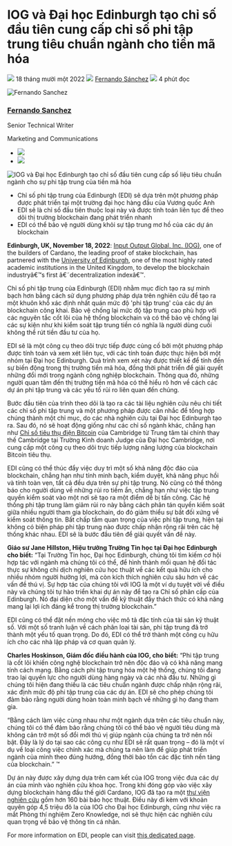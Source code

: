 # IOG và Đại học Edinburgh tạo chỉ số đầu tiên cung cấp chỉ số phi tập trung tiêu chuẩn ngành cho tiền mã hóa

![](img/2022-11-18-cardano-builder-iog-and-university-of-edinburgh-to-create-first-ever-index-to-provide-industry-standard-metric-for-crypto-decentralization.002.png) 18 tháng mười một 2022 ![](img/2022-11-18-cardano-builder-iog-and-university-of-edinburgh-to-create-first-ever-index-to-provide-industry-standard-metric-for-crypto-decentralization.002.png) [Fernando Sánchez](/en/blog/authors/fernando-sanchez/page-1/) ![](img/2022-11-18-cardano-builder-iog-and-university-of-edinburgh-to-create-first-ever-index-to-provide-industry-standard-metric-for-crypto-decentralization.003.png) 4 phút đọc

![Fernando Sanchez](img/2022-11-18-cardano-builder-iog-and-university-of-edinburgh-to-create-first-ever-index-to-provide-industry-standard-metric-for-crypto-decentralization.004.png)[](/en/blog/authors/fernando-sanchez/page-1/)

### [**Fernando Sanchez**](/en/blog/authors/fernando-sanchez/page-1/)

Senior Technical Writer

Marketing and Communications

- ![](img/2022-11-18-cardano-builder-iog-and-university-of-edinburgh-to-create-first-ever-index-to-provide-industry-standard-metric-for-crypto-decentralization.005.png)[](mailto:fernando.sanchez@iohk.io "Email")
- ![](img/2022-11-18-cardano-builder-iog-and-university-of-edinburgh-to-create-first-ever-index-to-provide-industry-standard-metric-for-crypto-decentralization.006.png)[](https://www.linkedin.com/in/linkedinsanchezf/ "LinkedIn")

![IOG và Đại học Edinburgh tạo chỉ số đầu tiên cung cấp số liệu tiêu chuẩn ngành cho sự phi tập trung của tiền mã hóa](img/2022-11-18-cardano-builder-iog-and-university-of-edinburgh-to-create-first-ever-index-to-provide-industry-standard-metric-for-crypto-decentralization.007.jpeg)

- Chỉ số phi tập trung của Edinburgh (EDI) sẽ dựa trên một phương pháp được phát triển tại một trường đại học hàng đầu của Vương quốc Anh
- EDI sẽ là chỉ số đầu tiên thuộc loại này và được tính toán liên tục để theo dõi thị trường blockchain đang phát triển nhanh
- EDI có thể bảo vệ người dùng khỏi sự tập trung mơ hồ của các dự án blockchain

**Edinburgh, UK, November 18, 2022**: [Input Output Global, Inc. (IOG)](https://iohk.io/), one of the builders of Cardano, the leading proof of stake blockchain, has partnered with the [University of Edinburgh](https://www.ed.ac.uk/), one of the most highly rated academic institutions in the United Kingdom, to develop the blockchain industryâ€™s first â€˜decentralization indexâ€™.

Chỉ số phi tập trung của Edinburgh (EDI) nhằm mục đích tạo ra sự minh bạch hơn bằng cách sử dụng phương pháp dựa trên nghiên cứu để tạo ra một khuôn khổ xác định nhất quán mức độ 'phi tập trung' của các dự án blockchain công khai. Bảo vệ chống lại mức độ tập trung cao phù hợp với các nguyên tắc cốt lõi của hệ thống blockchain và có thể bảo vệ chống lại các sự kiện như khi kiểm soát tập trung tiền có nghĩa là người dùng cuối không thể rút tiền đầu tư của họ.

EDI sẽ là một công cụ theo dõi trực tiếp được củng cố bởi một phương pháp được tính toán và xem xét liên tục, với các tính toán được thực hiện bởi một nhóm tại Đại học Edinburgh. Quá trình xem xét này được thiết kế để tính đến sự biến động trong thị trường tiền mã hóa, đồng thời phát triển để giải quyết những đổi mới trong ngành công nghiệp blockchain. Thông qua đó, những người quan tâm đến thị trường tiền mã hóa có thể hiểu rõ hơn về cách các dự án phi tập trung và các yếu tố rủi ro liên quan đến chúng.

Bước đầu tiên của trình theo dõi là tạo ra các tài liệu nghiên cứu nêu chi tiết các chỉ số phi tập trung và một phương pháp được cân nhắc để tổng hợp chúng thành một chỉ mục, do các nhà nghiên cứu tại Đại học Edinburgh tạo ra. Sau đó, nó sẽ hoạt động giống như các chỉ số ngành khác, chẳng hạn như [Chỉ số tiêu thụ điện Bitcoin](https://ccaf.io/cbeci/index) của Cambridge từ Trung tâm tài chính thay thế Cambridge tại Trường Kinh doanh Judge của Đại học Cambridge, nơi cung cấp một công cụ theo dõi trực tiếp lượng năng lượng của blockchain Bitcoin tiêu thụ.

EDI cũng có thể thúc đẩy việc duy trì một số khả năng độc đáo của blockchain, chẳng hạn như tính minh bạch, kiểm duyệt, khả năng phục hồi và tính toàn vẹn, tất cả đều dựa trên sự phi tập trung. Nó cũng có thể thông báo cho người dùng về những rủi ro tiềm ẩn, chẳng hạn như việc tập trung quyền kiểm soát vào một nơi sẽ tạo ra một điểm dễ bị tấn công. Các hệ thống phi tập trung làm giảm rủi ro này bằng cách phân tán quyền kiểm soát giữa nhiều người tham gia blockchain, do đó giảm thiểu sự bất đối xứng về kiểm soát thông tin. Bất chấp tầm quan trọng của việc phi tập trung, hiện tại không có biện pháp phi tập trung nào được chấp nhận rộng rãi trên các hệ thống khác nhau. EDI sẽ là bước đầu tiên để giải quyết vấn đề này.

**Giáo sư Jane Hillston, Hiệu trưởng Trường Tin học tại Đại học Edinburgh cho biết:** “Tại Trường Tin học, Đại học Edinburgh, chúng tôi tìm kiếm cơ hội hợp tác với ngành mà chúng tôi có thể, để hình thành mối quan hệ đối tác thực sự không chỉ dịch nghiên cứu học thuật về các kết quả hữu ích cho nhiều nhóm người hưởng lợi, mà còn kích thích nghiên cứu sâu hơn về các vấn đề thú vị. Sự hợp tác của chúng tôi với IOG là một ví dụ tuyệt vời về điều này và chúng tôi tự hào triển khai dự án này để tạo ra Chỉ số phân cấp của Edinburgh. Nó đại diện cho một vấn đề kỹ thuật đầy thách thức có khả năng mang lại lợi ích đáng kể trong thị trường blockchain.”

EDI cũng có thể đặt nền móng cho việc mô tả đặc tính của tài sản kỹ thuật số. Với một số tranh luận về cách phân loại tài sản, phi tập trung đã trở thành một yếu tố quan trọng. Do đó, EDI có thể trở thành một công cụ hữu ích cho các nhà lập pháp và cơ quan quản lý.

**Charles Hoskinson, Giám đốc điều hành của IOG, cho biết:** “Phi tập trung là cốt lõi khiến công nghệ blockchain trở nên độc đáo và có khả năng mang tính cách mạng. Bằng cách phi tập trung hóa một hệ thống, chúng tôi đang trao lại quyền lực cho người dùng hàng ngày và các nhà đầu tư. Những gì chúng tôi hiện đang thiếu là các tiêu chuẩn ngành được chấp nhận rộng rãi, xác định mức độ phi tập trung của các dự án. EDI sẽ cho phép chúng tôi đảm bảo rằng người dùng hoàn toàn minh bạch về những gì họ đang tham gia.

“Bằng cách làm việc cùng nhau như một ngành dựa trên các tiêu chuẩn này, chúng tôi có thể đảm bảo rằng chúng tôi có thể bảo vệ người tiêu dùng mà không cản trở một số đổi mới thú vị giúp ngành của chúng ta trở nên nổi bật. Đây là lý do tại sao các công cụ như EDI sẽ rất quan trọng – đó là một ví dụ về loại công việc chính xác mà chúng ta nên làm để giúp phát triển ngành của mình theo đúng hướng, đồng thời bảo tồn các đặc tính nền tảng của blockchain.” ™

Dự án này được xây dựng dựa trên cam kết của IOG trong việc đưa các dự án của mình vào nghiên cứu khoa học. Trong khi đóng góp vào việc xây dựng blockchain hàng đầu thế giới Cardano, IOG đã tạo ra một [thư viện nghiên cứu](https://iohk.io/en/research/) gồm hơn 160 bài báo học thuật. Điều này đi kèm với khoản quyên góp 4,5 triệu đô la của IOG cho Đại học Edinburgh, cũng như việc ra mắt Phòng thí nghiệm Zero Knowledge, nơi sẽ thực hiện các nghiên cứu quan trọng về bảo vệ thông tin cá nhân.

For more information on EDI, people can visit [this dedicated page](https://www.ed.ac.uk/informatics/blockchain/edi).
